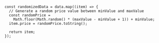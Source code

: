     const randomizedData = data.map((item) => {
      // Generate a random price value between minValue and maxValue
      const randomPrice =
        Math.floor(Math.random() * (maxValue - minValue + 1)) + minValue;
      item.price = randomPrice.toString();

      return item;
    });